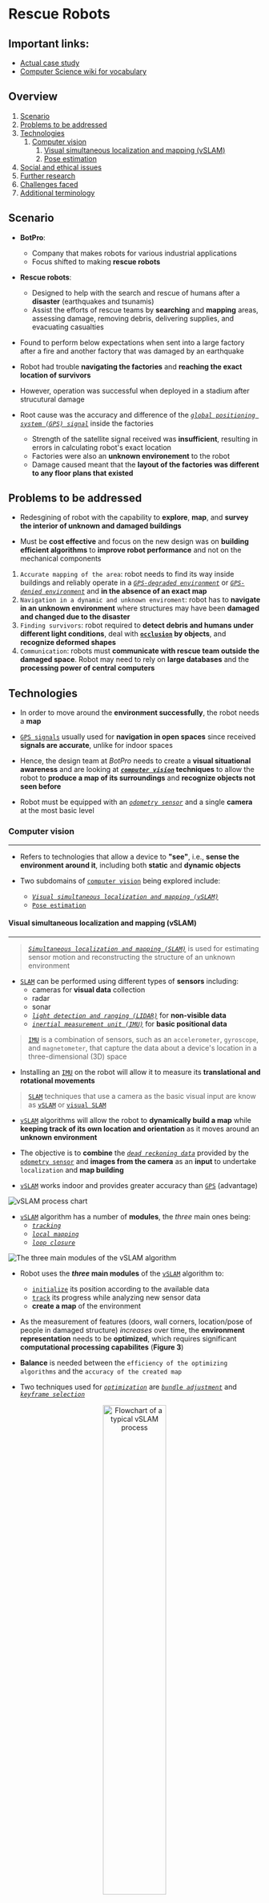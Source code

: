# Rescue Robots

## Important links:
- [Actual case study](./rescue_robots.pdf)
- [Computer Science wiki for vocabulary](https://computersciencewiki.org/index.php?title=2024_case_study)

## Overview

1. [Scenario](#scenario)
2. [Problems to be addressed](#problems)
3. [Technologies](#tech)
    1. [Computer vision](#cv)
        1. [Visual simultaneous localization and mapping (vSLAM)](#vslam)
        2. [Pose estimation](#pose-estimation)
4. [Social and ethical issues](#issues)
5. [Further research](#research)
6. [Challenges faced](#challenges)
7. [Additional terminology](#terms)

## <a id="scenario"></a> Scenario

- **BotPro**:
    - Company that makes robots for various industrial applications
    - Focus shifted to making **rescue robots**

- **Rescue robots**:
    - Designed to help with the search and rescue of humans after a **disaster** (earthquakes and tsunamis)
    - Assist the efforts of rescue teams by **searching** and **mapping** areas, assessing damage, removing debris, delivering supplies, and evacuating casualties

- Found to perform below expectations when sent into a large factory after a fire and another factory that was damaged by an earthquake

- Robot had trouble **navigating the factories** and **reaching the exact location of survivors**

- However, operation was successful when deployed in a stadium after strucutural damage

- Root cause was the accuracy and difference  of the [*`global positioning system (GPS) signal`*](#gps) inside the factories
    - Strength of the satellite signal received was **insufficient**, resulting in errors in calculating robot's exact location
    - Factories were also an **unknown environement** to the robot
    - Damage caused meant that the **layout of the factories was different to any floor plans that existed**

## <a id="problems"></a> Problems to be addressed

- Redesgining of robot with the capability to **explore**, **map**, and **survey the interior of unknown and damaged buildings**

- Must be **cost effective** and focus on the new design was on **building efficient algorithms** to **improve robot performance** and not on the mechanical components

1. `Accurate mapping of the area`: robot needs to find its way inside buildings and reliably operate in a [*`GPS-degraded environment`*](#gps-degraded) or [*`GPS-denied environment`*](#gps-denied) and **in the absence of an exact map**
2. `Navigation in a dynamic and unknown enviroment`: robot has to **navigate in an unknown environment** where structures may have been **damaged and changed due to the disaster**
3. `Finding survivors`: robot required to **detect debris and humans under different light conditions**, deal with **[`occlusion`](#occlusion) by objects**, and **recognize deformed shapes**
4. `Communication`: robots must **communicate with rescue team outside the damaged space**. Robot may need to rely on **large databases** and the **processing power of central computers**

## <a id="tech"></a> Technologies

- In order to move around the **environment successfully**, the robot needs a **map**

- [`GPS signals`](#gps) usually used for **navigation in open spaces** since received **signals are accurate**, unlike for indoor spaces

- Hence, the design team at *BotPro* needs to create a **visual situational awareness** and are looking at **[*`computer vision`*](#computer-vision) techniques** to allow the robot to **produce a map of its surroundings** and **recognize objects not seen before**

- Robot must be equipped with an [*`odometry sensor`*](#odometry-sensor) and a single **camera** at the most basic level

### <a id="cv"></a> Computer vision
---

- Refers to technologies that allow a device to **"see"**, i.e., **sense the environment around it**, including both **static** and **dynamic objects**

- Two subdomains of [`computer vision`](#computer-vision) being explored include:
    - [*`Visual simultaneous localization and mapping (vSLAM)`*](#vslam)
    - [`Pose estimation`](#pose-estimation)

#### <a id="vslam"></a> Visual simultaneous localization and mapping (vSLAM)
---

> [*`Simultaneous localization and mapping (SLAM)`*](#slam) is used for estimating sensor motion and reconstructing the structure of an unknown environment

- [`SLAM`](#slam) can be performed using different types of **sensors** including:
    - cameras for **visual data** collection
    - radar
    - sonar
    - [*`light detection and ranging (LIDAR)`*](#lidar) for **non-visible data**
    - [*`inertial measurement unit (IMU)`*](#imu) for **basic positional data**

> [`IMU`](#imu) is a combination of sensors, such as an `accelerometer`, `gyroscope`, and `magnetometer`, that capture the data about a device's location in a three-dimensional (3D) space

- Installing an [`IMU`](#imu) on the robot will allow it to measure its **translational and rotational movements**

> [`SLAM`](#slam) techniques that use a camera as the basic visual input are know as [`vSLAM`](#visual-slam) or [`visual SLAM`](#visual-slam)

- [`vSLAM`](#visual-slam) algorithms will allow the robot to **dynamically build a map** while **keeping track of its own location and orientation** as it moves around an **unknown environment**

- The objective is to **combine** the [*`dead reckoning data`*](#dead-reckoning-data) provided by the [`odometry sensor`](#odometry-sensor) and **images from the camera** as an **input** to undertake `localization` and **map building**

- [`vSLAM`](#visual-slam) works indoor and provides greater accuracy than [`GPS`](#gps) (advantage)

![vSLAM process chart](./img/fig1.png)

- [`vSLAM`](#visual-slam) algorithm has a number of **modules**, the *three* main ones being:
    - [*`tracking`*](#tracking)
    - [*`local mapping`*](#local-mapping)
    - [*`loop closure`*](#loop-closure)

![The three main modules of the vSLAM algorithm](./img/fig2.png)

- Robot uses the ***three* main modules** of the [`vSLAM`](#visual-slam) algorithm to:
    - [`initialize`](#initialization) its position according to the available data
    - [`track`](#tracking) its progress while analyzing new sensor data
    - **create a map** of the environment

- As the measurement of features (doors, wall corners, location/pose of people in damaged structure) *increases* over time, the **environment representation** needs to be **optimized**, which requires significant **computational processing capabilites** (**Figure 3**)

- **Balance** is needed between the `efficiency of the optimizing algorithms` and the `accuracy of the created map`

- Two techniques used for [*`optimization`*](#optimization) are [*`bundle adjustment`*](#bundle-adjustment) and [*`keyframe selection`*](#keyframe-selection)

<p align="center"><img src="./img/fig3.png" width="50%" alt="Flowchart of a typical vSLAM process"></p>

- When [`tracking`](#tracking) fails, [`vSLAM`](#visual-slam) executes a model for [*`relocalization`*](#relocalization) since the robot needs to **relocalize** itself

- As the robot moves through a space, it may [`drift`](#robot-drift) and **lose itself** at which point [*`global map optimization`*](#global-map-optimization) (using a [`loop closure`](#loop-closure) technique) is executed

- [`vSLAM`](#visual-slam) is a **low-cost** and **robust** algorithm that can handle **dynamic changes in the environment**

- Need to know the **performance**, **advantages**, and **limitations** of the [`vSLAM`](#visual-slam) algorithm

- Design team are also exploring using **multiple cameras** in the new robot

- If implemented, a **different image acquisition scheme** may be used to **optimize the use of visual information**

#### <a id="pose-estimation"></a> Pose estimation
---

- Robot needs to know the **pose of a person** to perform **correct operations** and needs to **estimate the configuration of human body parts**

> [`Pose estimation`](#pose-estimation) refers to the [`computer vision`](#computer-vision) technologies of estimating the position and orientation of an object or a human relative to the camera in a real-world space

- Usually done by **identifying**, **locating**, and **tracking** a number of [*`key points`*](#key-points) on an **object** or a **human** in an **interactive environment**

> [`Key points`](#key-points) are spatial locations or points in an image that define what stands out in the image captured

- Inanimate objects are **rigid**, so their [`key points`](#key-points) include **corners**, **edges**, or other significant features

> Models used to identify [`key points`](#key-points) on inanimate objects are called [*`rigid pose estimation (RPE)`*](#rpe) models

- [`Key points`](#key-points) for humans include the **head** and other **major joints** such as the neck, shoulders, elbows, wrists, and knees

> Models used to identify [`key points`](#key-points) on humans are called [*`human pose estimation (HPE)`*](#hpe) models

<p align="center"><img src="./img/fig4.png" width="50%" alt="A kinematic representation of a human body"></p>

- [`Key points`](#key-points) used to describe **pose of human** in **two dimensions**

> A valid connection between points is known as a [`pair`](#key-points)

- This `two-dimensional (2D)` image of [`key points`](#key-points) and [`pairs`](#key-points) is transformed into a **3D pose model** that enables the **prediction of the accurate positioning** of a person

> **Note**: [`HPE`](#hpe) does not recognize who is in the image; it only **estimates the body parts**

![3D human pose estimation](./img/fig5.png)

- [`HPE`](#hpe) classified into:
    - `Bottom-up` methods
    - `Top-down` methods

- [`HPE`](#hpe) methods differ based on **number of people being tracked**

- `Single-person pose estimation` easier than `multiple-person pose estimation`

- Robot with highly **accurate** image of people:
    - Increase in `computational complexity` &rarr; Increase in `inference delay` in **real-time rescue operations**

- **Challenges** faced by `pose-tracking` algorithms:
    - **Background scene handling**
    - [`Self-occlusion`](#occlusion) of **body parts**
    - `Tracking` in **diverse light conditions**
    - [*`Multiple-object occlusion`*](#occlusion)

- Robots must undertake `pose estimation` in **real time**, with or without **internet connectivity**, so the design team might consider using **lightweight edge devices** that implement [*`edge computing`*](#edge-computing)

- Challenging for robots to work with **low-power devices**

- Robot also needs `two-way communication` with the **human rescue team**

- Design team aware that **access to data/images** sent by the rescue robot should be **limited to authorized persons** to maintain the **security and privacy of data**

## <a id="issues"></a> Social and ethical issues

## <a id="research"></a> Further research

## <a id="challenges"></a> Challenges faced

## <a id="terms"></a> Additional terminology

- <a id="bundle-adjustment">`Bundle adjustment`</a>
- <a id="computer-vision">`Computer vision`</a>
- <a id="dead-reckoning-data">`Dead reckoning data`</a>
- <a id="edge-computing">`Edge computing`</a>
- <a id="global-map-optimization">`Global map optimization`</a>
- <a id="gps">`Global positioning system (GPS) signal`</a>
- <a id="gps-degraded">`GPS-degraded environment`</a>
- <a id="gps-denied">`GPS-denied environment`</a>
- <a id="hpe">`Human pose estimation (HPE)`</a>
- <a id="imu">`Inertial measurement unit (IMU)`</a>
- <a id="keyframe-selection">`Keyframe selection`</a>
- <a id="key-points">`Key points/pairs`</a>
- <a id="lidar">`Light detection and ranging (LIDAR)`</a>
- <a id="occlusion">`Object occlusion`</a>
- <a id="odometry-sensor">`Odometry sensor`</a>
- <a id="optimization">`Optimization`</a>
- <a id="relocalization">`Relocalization`</a>
- <a id="rpe">`Rigid pose estimation (RPE)`</a>
- <a id="robot-drift">`Robot drift`</a>
- <a id="slam">`Simultaneous localization and mapping (SLAM)`</a>
- <a id="sensor-fusion-model">`Sensor fusion model`</a>
- <a id="visual-slam">`Visual simultaneous localization and mapping (vSLAM) modules`:</a>
    - <a id="initialization">`Initialization`</a>
    - <a id="local-mapping">`Local mapping`</a>
    - <a id="loop-closure">`Loop closure`</a>
    - <a id="relocalization">`Relocalization`</a>
    - <a id="tracking">`Tracking`</a>


